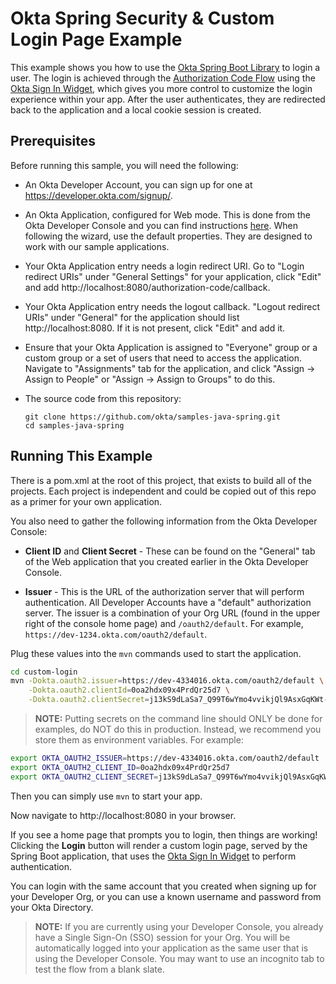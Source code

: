 # Okta Spring Security & Custom Login Page Example

This example shows you how to use the [Okta Spring Boot Library][] to login a user.  The login is achieved through the [Authorization Code Flow][] using the [Okta Sign In Widget][], which gives you more control to customize the login experience within your app.  After the user authenticates, they are redirected back to the application and a local cookie session is created.


## Prerequisites

Before running this sample, you will need the following:

* An Okta Developer Account, you can sign up for one at https://developer.okta.com/signup/.
* An Okta Application, configured for Web mode. This is done from the Okta Developer Console and you can find instructions [here][OIDC Web Application Setup Instructions].  When following the wizard, use the default properties.  They are designed to work with our sample applications.
* Your Okta Application entry needs a login redirect URI. Go to "Login redirect URIs" under "General Settings" for your application, click "Edit" and add http://localhost:8080/authorization-code/callback.
* Your Okta Application entry needs the logout callback. "Logout redirect URIs" under "General" for the application should list http://localhost:8080. If it is not present, click "Edit" and add it.
* Ensure that your Okta Application is assigned to "Everyone" group or a custom group or a set of users that need to access the application. Navigate to "Assignments" tab for the application, and click "Assign -> Assign to People" or "Assign -> Assign to Groups" to do this.
* The source code from this repository:

    ```
    git clone https://github.com/okta/samples-java-spring.git
    cd samples-java-spring
    ```

## Running This Example

There is a pom.xml at the root of this project, that exists to build all of the projects.  Each project is independent and could be copied out of this repo as a primer for your own application.

You also need to gather the following information from the Okta Developer Console:

- **Client ID** and **Client Secret** - These can be found on the "General" tab of the Web application that you created earlier in the Okta Developer Console.

- **Issuer** - This is the URL of the authorization server that will perform authentication.  All Developer Accounts have a "default" authorization server.  The issuer is a combination of your Org URL (found in the upper right of the console home page) and `/oauth2/default`. For example, `https://dev-1234.okta.com/oauth2/default`.

Plug these values into the `mvn` commands used to start the application.

```bash
cd custom-login
mvn -Dokta.oauth2.issuer=https://dev-4334016.okta.com/oauth2/default \
    -Dokta.oauth2.clientId=0oa2hdx09x4PrdQr25d7 \
    -Dokta.oauth2.clientSecret=j13kS9dLaSa7_Q99T6wYmo4vvikjQl9AsxGqKWt-
```

> **NOTE:** Putting secrets on the command line should ONLY be done for examples, do NOT do this in production. Instead, we recommend you store them as environment variables. For example:

```bash
export OKTA_OAUTH2_ISSUER=https://dev-4334016.okta.com/oauth2/default
export OKTA_OAUTH2_CLIENT_ID=0oa2hdx09x4PrdQr25d7
export OKTA_OAUTH2_CLIENT_SECRET=j13kS9dLaSa7_Q99T6wYmo4vvikjQl9AsxGqKWt-
```

Then you can simply use `mvn` to start your app.

Now navigate to http://localhost:8080 in your browser.

If you see a home page that prompts you to login, then things are working!  Clicking the **Login** button will render a custom login page, served by the Spring Boot application, that uses the [Okta Sign In Widget][] to perform authentication.

You can login with the same account that you created when signing up for your Developer Org, or you can use a known username and password from your Okta Directory.

> **NOTE:** If you are currently using your Developer Console, you already have a Single Sign-On (SSO) session for your Org.  You will be automatically logged into your application as the same user that is using the Developer Console.  You may want to use an incognito tab to test the flow from a blank slate.

[Okta Spring Boot Library]: https://github.com/okta/okta-spring-boot
[OIDC Web Application Setup Instructions]: https://developer.okta.com/authentication-guide/implementing-authentication/auth-code#1-setting-up-your-application
[Authorization Code Flow]: https://developer.okta.com/authentication-guide/implementing-authentication/auth-code
[Okta Sign In Widget]: https://github.com/okta/okta-signin-widget
